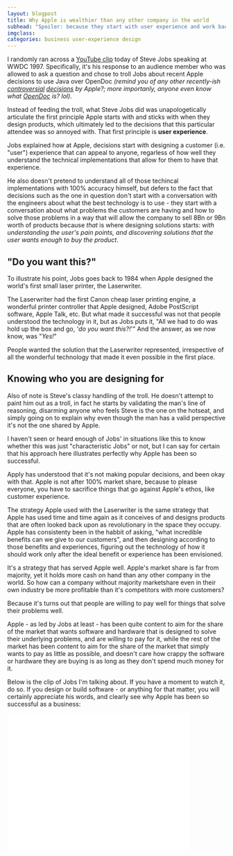 ```yaml
---
layout: blogpost
title: Why Apple is wealthier than any other company in the world
subhead: "Spoiler: because they start with user experience and work backward from there"
imgclass:
categories: business user-experience design
---
```


I randomly ran across a [YouTube clip](http://www.youtube.com/watch?v=FF-tKLISfPE) today of Steve Jobs speaking at WWDC 1997. Specifically, it's his response to an audience member who was allowed to ask a question and chose to troll Jobs about recent Apple decisions to use Java over OpenDoc *(remind you of any other recently-ish [controversial](http://www.apple.com/hotnews/thoughts-on-flash/) [decisions](http://www.theguardian.com/technology/2011/nov/09/adobe-flash-mobile-dead) by Apple?; more importanly, anyone even know what [OpenDoc](http://en.wikipedia.org/wiki/OpenDoc) is? lol)*.

Instead of feeding the troll, what Steve Jobs did was unapologetically articulate the first principle Apple starts with and sticks with when they design products, which ultimately led to the decisions that this particular attendee was so annoyed with. That first principle is **user experience**.

Jobs explained how at Apple, decisions start with designing a customer (i.e. "user") experience that can appeal to anyone, regarless of how well they understand the technical implementations that allow for them to have that experience.

He also doesn't pretend to understand all of those techincal implementations with 100% accuracy himself, but defers to the fact that decisions such as the one in question don't start with a conversation with the engineers about what the best technology is to use - they start with a conversation about what problems the customers are having and how to solve those problems in a way that will allow the company to sell 8Bn or 9Bn worth of products because *that* is where designing solutions starts: *with understanding the user's pain points, and discovering solutions that the user wants enough to buy the product*.

## "Do you want this?"

To illustrate his point, Jobs goes back to 1984 when Apple designed the world's first small laser printer, the Laserwriter.

The Laserwriter had the first Canon cheap laser printing engine, a wonderful printer controller that Apple designed, Adobe PostScript software, Apple Talk, etc. But what made it successful was not that people understood the technology in it, but as Jobs puts it, "All we had to do was hold up the box and go, '*do you want this?!*'" And the answer, as we now know, was "*Yes!*"

People wanted the solution that the Laserwriter represented, irrespective of all the wonderful technology that made it even possible in the first place.

## Knowing who you are designing for

Also of note is Steve's classy handling of the troll. He doesn't attempt to paint him out as a troll, in fact he starts by validating the man's line of reasoning, disarming anyone who feels Steve is the one on the hotseat, and simply going on to explain why even though the man has a valid perspective it's not the one shared by Apple.

I haven't seen or heard enough of Jobs' in situations like this to know whether this was just "characteristic Jobs" or not, but I can say for certain that his approach here illustrates perfectly why Apple has been so successful.

Apply has understood that it's not making popular decisions, and been okay with that. Apple is not after 100% market share, because to please everyone, you have to sacrifice things that go against Apple's ethos, like customer experience.

The strategy Apple used with the Laserwriter is the same strategy that Apple has used time and time again as it conceives of and designs products that are often looked back upon as revolutionary in the space they occupy. Apple has consistenty been in the habbit of asking, "what incredible benefits can we give to our customers", and then designing according to those benefits and experiences, figuring out the technology of how it should work only after the ideal benefit or experience has been envisioned.

It's a strategy that has served Apple well. Apple's market share is far from majority, yet it holds more cash on hand than any other company in the world. So how can a company without majority marketshare even in their own industry be more profitable than it's competitors with more customers?

Because it's turns out that people are willing to pay well for things that solve their problems well.

Apple - as led by Jobs at least - has been quite content to aim for the share of the market that wants software and hardware that is designed to solve their underlying problems, and are willing to pay for it, while the rest of the market has been content to aim for the share of the market that simply wants to pay as little as possible, and doesn't care how crappy the software or hardware they are buying is as long as they don't spend much money for it.

Below is the clip of Jobs I'm talking about. If you have a moment to watch it, do so. If you design or build software - or anything for that matter, you will certainly appreciate his words, and clearly see why Apple has been so successful as a business:

<iframe width="420" height="315" src="//www.youtube.com/embed/FF-tKLISfPE" frameborder="0" allowfullscreen></iframe>